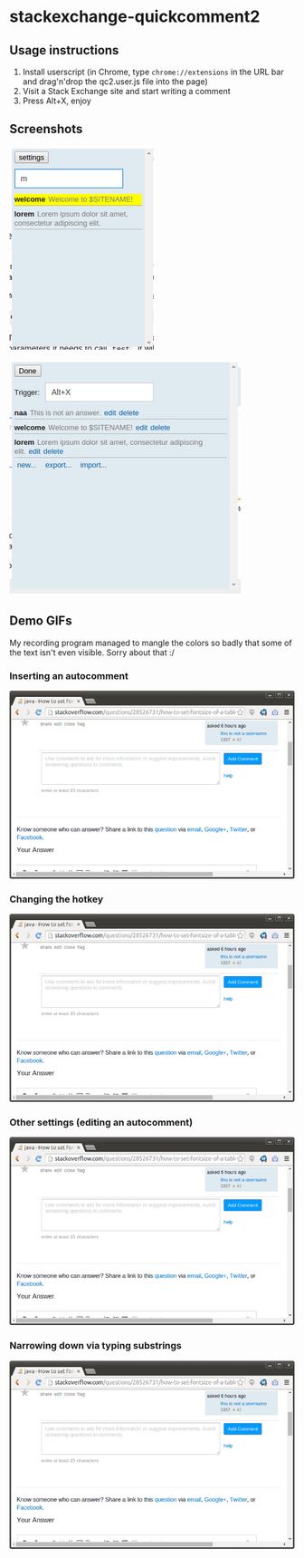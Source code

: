 # stackexchange-quickcomment2

## Usage instructions

1. Install userscript (in Chrome, type `chrome://extensions` in the URL bar and
   drag'n'drop the qc2.user.js file into the page)
2. Visit a Stack Exchange site and start writing a comment
3. Press Alt+X, enjoy

## Screenshots

![](img/shot1.png)

![](img/shot2.png)

## Demo GIFs

My recording program managed to mangle the colors so badly that some of the
text isn't even visible. Sorry about that :/

### Inserting an autocomment

![](img/demo1.gif)

### Changing the hotkey

![](img/demo2.gif)

### Other settings (editing an autocomment)

![](img/demo3.gif)

### Narrowing down via typing substrings

![](img/demo4.gif)
